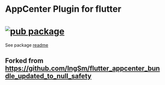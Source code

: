 # AppCenter Plugin for flutter
[![pub package](https://img.shields.io/pub/v/flutter_appcenter_sdk.svg)](https://pub.dev/packages/flutter_appcenter_sdk)
======

See package [readme](https://github.com/yeliulee/flutter_appcenter_sdk/tree/master/flutter_appcenter_sdk)

## Forked from https://github.com/IngSm/flutter_appcenter_bundle_updated_to_null_safety
